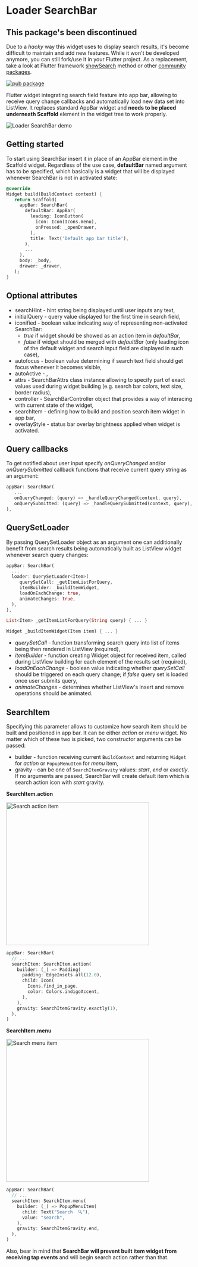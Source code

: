 # Loader SearchBar

## This package's been discontinued
Due to a *hacky* way this widget uses to display search results, it's become difficult to maintain and add new features.
While it won't be developed anymore, you can still fork/use it in your Flutter project. 
As a replacement, take a look at Flutter framework [showSearch](https://docs.flutter.io/flutter/material/showSearch.html) method or other [community packages](https://pub.dartlang.org/flutter/packages?q=search).

[![pub package](https://img.shields.io/pub/v/loader_search_bar.svg)](https://pub.dartlang.org/packages/loader_search_bar)

Flutter widget integrating search field feature into app bar, allowing to receive query change callbacks and automatically load new data set into ListView. It replaces standard AppBar widget and **needs to be placed underneath Scaffold** element in the widget tree to work properly.

![Loader SearchBar demo](https://thumbs.gfycat.com/HealthyAmbitiousImpala-max-14mb.gif)

## Getting started
To start using SearchBar insert it in place of an AppBar element in the Scaffold widget. Regardless of the use case, **defaultBar** named argument has to be specified, which basically is a widget that will be displayed whenever SearchBar is not in activated state:
```Dart
@override
Widget build(BuildContext context) {
   return Scaffold(
     appBar: SearchBar(
       defaultBar: AppBar(
         leading: IconButton(
           icon: Icon(Icons.menu),
           onPressed: _openDrawer,
         ),
         title: Text('Default app bar title'),
       ),
       ...
     ),
     body: _body,
     drawer: _drawer,
   );
}
```

## Optional attributes
 - searchHint - hint string being displayed until user inputs any text,
 - initialQuery - query value displayed for the first time in search field,
 - iconified - boolean value indicating way of representing non-activated SearchBar:
   - *true* if widget should be showed as an action item in *defaultBar*,
   - *false* if widget should be merged with *defaultBar* (only leading icon of the default widget and search input field are displayed in such case),
 - autofocus - boolean value determining if search text field should get focus whenever it becomes visible,
 - autoActive - ,
 - attrs - SearchBarAttrs class instance allowing to specify part of exact values used during widget building (e.g. search bar colors, text size, border radius),
 - controller - SearchBarController object that provides a way of interacing with current state of the widget,
 - searchItem - defining how to build and position search item widget in app bar,
 - overlayStyle - status bar overlay brightness applied when widget is activated.

## Query callbacks
To get notified about user input specify *onQueryChanged* and/or *onQuerySubmitted* callback functions that receive current query string as an argument:
```Dart
appBar: SearchBar(
   ...
   onQueryChanged: (query) => _handleQueryChanged(context, query),
   onQuerySubmitted: (query) => _handleQuerySubmitted(context, query),
),
```

## QuerySetLoader
By passing QuerySetLoader object as an argument one can additionally benefit from search results being automatically built as ListView widget whenever search query changes:
```Dart
appBar: SearchBar(
  ...
  loader: QuerySetLoader<Item>(
     querySetCall: _getItemListForQuery,
     itemBuilder: _buildItemWidget,
     loadOnEachChange: true,
     animateChanges: true,
  ),
),

List<Item> _getItemListForQuery(String query) { ... }

Widget _buildItemWidget(Item item) { ... }
```

 - *querySetCall* - function transforming search query into list of items being then rendered in ListView (required),
 - *itemBuilder* - function creating Widget object for received item, called during ListView building for each element of the results set (required),
 - *loadOnEachChange* - boolean value indicating whether *querySetCall* should be triggered on each query change; if *false* query set is loaded once user submits query,
 - *animateChanges* - determines whether ListView's insert and remove operations should be animated.

## SearchItem
Specifying this parameter allows to customize how search item should be built and positioned in app bar. It can be either *action* or *menu* widget. No matter which of these two is picked, two constructor arguments can be passed:
- builder - function receiving current `BuildContext` and returning `Widget` for *action* or `PopupMenuItem` for *menu* item,
- gravity - can be one of `SearchItemGravity` values: *start*, *end* or *exactly*.
If no arguments are passed, SearchBar will create default item which is search action icon with *start* gravity.

**SearchItem.action**

<img src="https://pictr.com/images/2018/09/05/0x1ZMQ.png" width="384" alt="Search action item">

```Dart
appBar: SearchBar(
  // ...
  searchItem: SearchItem.action(
    builder: (_) => Padding(
      padding: EdgeInsets.all(12.0),
      child: Icon(
        Icons.find_in_page,
        color: Colors.indigoAccent,
      ),
    ),
    gravity: SearchItemGravity.exactly(1),
  ),
)
```

**SearchItem.menu**

<img src="https://pictr.com/images/2018/09/05/0x1mBD.png" width="384" alt="Search menu item">

```Dart
appBar: SearchBar(
  // ...
  searchItem: SearchItem.menu(
    builder: (_) => PopupMenuItem(
      child: Text("Search  🔍"),
      value: "search",
    ),
    gravity: SearchItemGravity.end,
  ),
)
```

Also, bear in mind that **SearchBar will prevent built item widget from receiving tap events** and will begin search action rather than that.  
